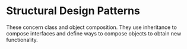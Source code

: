 # Structural Design Patterns

These concern class and object composition. They use inheritance to compose interfaces and define ways to compose objects to obtain new functionality.
